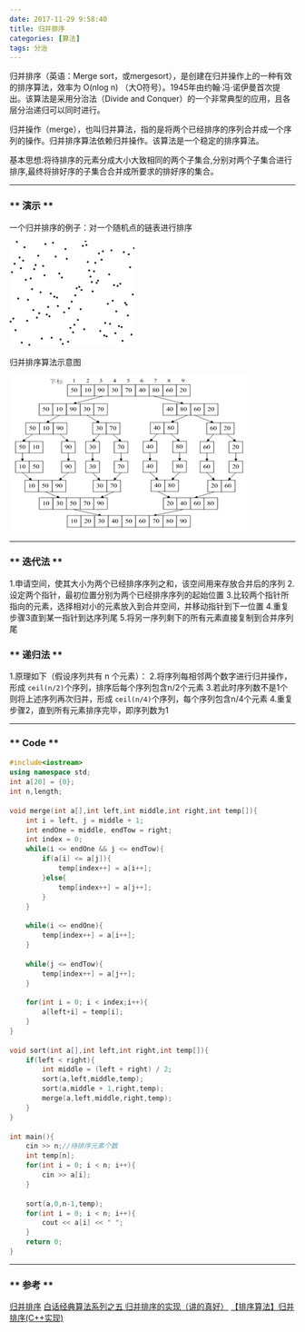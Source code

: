 ```yaml
---
date: 2017-11-29 9:58:40
title: 归并排序
categories: [算法]
tags: 分治
---
```



归并排序（英语：Merge sort，或mergesort），是创建在归并操作上的一种有效的排序算法，效率为  O(nlog n) （大O符号）。1945年由约翰·冯·诺伊曼首次提出。该算法是采用分治法（Divide and Conquer）的一个非常典型的应用，且各层分治递归可以同时进行。

归并操作（merge），也叫归并算法，指的是将两个已经排序的序列合并成一个序列的操作。归并排序算法依赖归并操作。该算法是一个稳定的排序算法。

基本思想:将待排序的元素分成大小大致相同的两个子集合,分别对两个子集合进行排序,最终将排好序的子集合合并成所要求的排好序的集合。

*****************

### ** 演示 **

一个归并排序的例子：对一个随机点的链表进行排序

![1.gif](/img/algorithm/Merge_sort/1.gif)

归并排序算法示意图

![2.png](/img/algorithm/Merge_sort/2.png)

******************


### ** 迭代法 **
1.申请空间，使其大小为两个已经排序序列之和，该空间用来存放合并后的序列
2.设定两个指针，最初位置分别为两个已经排序序列的起始位置
3.比较两个指针所指向的元素，选择相对小的元素放入到合并空间，并移动指针到下一位置
4.重复步骤3直到某一指针到达序列尾
5.将另一序列剩下的所有元素直接复制到合并序列尾


### ** 递归法 **
1.原理如下（假设序列共有 n 个元素）：
2.将序列每相邻两个数字进行归并操作，形成 `ceil(n/2)`个序列，排序后每个序列包含n/2个元素
3.若此时序列数不是1个则将上述序列再次归并，形成 `ceil(n/4)`个序列，每个序列包含n/4个元素
4.重复步骤2，直到所有元素排序完毕，即序列数为1

*******************
### ** Code **

```C++
#include<iostream> 
using namespace std;
int a[20] = {0};
int n,length;

void merge(int a[],int left,int middle,int right,int temp[]){
	int i = left, j = middle + 1;
	int endOne = middle, endTow = right;
	int index = 0;
	while(i <= endOne && j <= endTow){
		if(a[i] <= a[j]){
			temp[index++] = a[i++];
		}else{
			temp[index++] = a[j++];
		}
	}
	
	while(i <= endOne){
		temp[index++] = a[i++];
	}
	
	while(j <= endTow){
		temp[index++] = a[j++];
	}
	
	for(int i = 0; i < index;i++){
		a[left+i] = temp[i];
	}
}

void sort(int a[],int left,int right,int temp[]){
	if(left < right){
		int middle = (left + right) / 2;
		sort(a,left,middle,temp);
		sort(a,middle + 1,right,temp);
		merge(a,left,middle,right,temp);
	}
}

int main(){
	cin >> n;//待排序元素个数
	int temp[n];
	for(int i = 0; i < n; i++){
		cin >> a[i];
	}	

	sort(a,0,n-1,temp);	
	for(int i = 0; i < n; i++){
		cout << a[i] << " ";
	}
	return 0;
} 
```





****************
### ** 参考 **

[归并排序](https://zh.wikipedia.org/wiki/%E5%BD%92%E5%B9%B6%E6%8E%92%E5%BA%8F)
[白话经典算法系列之五 归并排序的实现（讲的真好）](http://blog.csdn.net/yuehailin/article/details/68961304)
[【排序算法】归并排序(C++实现)](http://blog.csdn.net/left_la/article/details/8656953)
